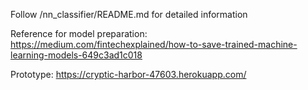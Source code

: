 Follow /nn_classifier/README.md for detailed information

Reference for model preparation:
https://medium.com/fintechexplained/how-to-save-trained-machine-learning-models-649c3ad1c018

Prototype:
https://cryptic-harbor-47603.herokuapp.com/
